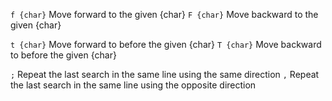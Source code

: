 `f {char}`    Move forward to the given {char}
`F {char}`    Move backward to the given {char}

`t {char}`    Move forward to before the given {char}
`T {char}`    Move backward to before the given {char}

`;`           Repeat the last search in the same line using the same direction
`,`           Repeat the last search in the same line using the opposite direction